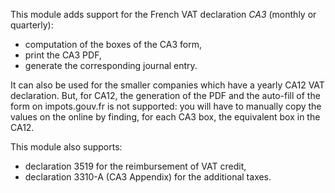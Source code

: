 This module adds support for the French VAT declaration *CA3* (monthly
or quarterly):

- computation of the boxes of the CA3 form,
- print the CA3 PDF,
- generate the corresponding journal entry.

It can also be used for the smaller companies which have a yearly CA12
VAT declaration. But, for CA12, the generation of the PDF and the
auto-fill of the form on impots.gouv.fr is not supported: you will have
to manually copy the values on the online by finding, for each CA3 box,
the equivalent box in the CA12.

This module also supports:

- declaration 3519 for the reimbursement of VAT credit,
- declaration 3310-A (CA3 Appendix) for the additional taxes.
